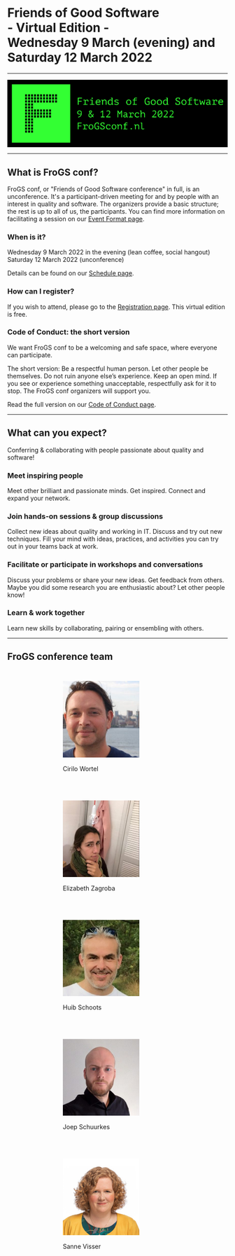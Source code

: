 <!--
.. title: FroGS conf
.. slug: index
.. date: 2021-05-14 12:45:47 UTC
.. tags: 
.. category: 
.. link: 
.. description: Friends of Good Software (FroGS) open space conference - Wednesday 9 and Saturday 12 March 2022 (virtual edition)
.. type: text
.. hidetitle: true
-->

<h1 class="align-center">Friends of Good Software<br>- Virtual Edition -<br>Wednesday 9 March (evening) and<br>Saturday 12 March 2022</h1>

---

<div style="display:flex; justify-content:center; align-items:center;">
	<img class="banner" src="/assets/images/frogsconf-banner-mar2022.png"/>
</div>

---

## What is FroGS conf?
FroGS conf, or "Friends of Good Software conference" in full, is an unconference. It's a participant-driven meeting for and by people with an interest in quality and software. The organizers provide a basic structure; the rest is up to all of us, the participants. You can find more information on facilitating a session on our [Event Format page](/event-format/#facilitating-a-session).


### When is it?

Wednesday 9 March 2022 in the evening (lean coffee, social hangout)  
Saturday 12 March 2022 (unconference)


Details can be found on our [Schedule page](link://slug/schedule).


### How can I register?

If you wish to attend, please go to the [Registration page](link://slug/register). This virtual edition is free.


### Code of Conduct: the short version

We want FroGS conf to be a welcoming and safe space, where everyone can participate.

The short version: Be a respectful human person. Let other people be themselves. Do not ruin anyone else’s experience. Keep an open mind. If you see or experience something unacceptable, respectfully ask for it to stop. The FroGS conf organizers will support you.

Read the full version on our [Code of Conduct page](link://slug/code-of-conduct).

---

## What can you expect?

Conferring & collaborating with people passionate about quality and software!

### Meet inspiring people
Meet other brilliant and passionate minds. Get inspired. Connect and expand your network. 

### Join hands-on sessions & group discussions
Collect new ideas about quality and working in IT. Discuss and try out new techniques. Fill your mind with ideas, practices, and activities you can try out in your teams back at work.

### Facilitate or participate in workshops and conversations
Discuss your problems or share your new ideas. Get feedback from others. Maybe you did some research you are enthusiastic about? Let other people know!

### Learn & work together
Learn new skills by collaborating, pairing or ensembling with others.


---


## FroGS conference team

<div style="display:flex; justify-content:center; flex-wrap:wrap;">
	<div style="width:250px; margin:25px;">
		<img class="d-block ml-auto mr-auto rounded-circle" style="width:70%" src="/assets/images/cirilo-300x300.jpeg"/>
		<p class="text-center">Cirilo Wortel
			<a href="https://twitter.com/sietstweets" target="_blank"><i class="fab fa-twitter" aria-hidden="true"></i></a>
			<a href="https://www.linkedin.com/in/cirilowortel/" target="_blank"><i class="fab fa-linkedin" aria-hidden="true"></i></a>
		</p>
	</div>
	<div style="width:250px; margin:25px;">
		<img class="d-block ml-auto mr-auto rounded-circle" style="width:70%" src="/assets/images/elizabeth-300x300.jpg"/>
		<p class="text-center">Elizabeth Zagroba
			<a href="https://twitter.com/ezagroba" target="_blank"><i class="fab fa-twitter" aria-hidden="true"></i></a>
			<a href="https://www.linkedin.com/in/ezagroba/" target="_blank"><i class="fab fa-linkedin" aria-hidden="true"></i></a>
		</p>
	</div>
	<div style="width:250px; margin:25px;">
		<img class="d-block ml-auto mr-auto rounded-circle" style="width:70%" src="/assets/images/huib5-300x298.jpg"/>
		<p class="text-center">Huib Schoots
			<a href="https://twitter.com/huibschoots" target="_blank"><i class="fab fa-twitter" aria-hidden="true"></i></a>
			<a href="https://www.linkedin.com/in/huibschoots/" target="_blank"><i class="fab fa-linkedin" aria-hidden="true"></i></a>
		</p>
	</div>
	<div style="width:250px; margin:25px;">
		<img class="d-block ml-auto mr-auto rounded-circle" style="width:70%" src="/assets/images/joep-300x300.jpeg"/>
		<p class="text-center">Joep Schuurkes
			<a href="https://twitter.com/j19sch" target="_blank"><i class="fab fa-twitter" aria-hidden="true"></i></a>
			<a href="https://www.linkedin.com/in/joepschuurkes/" target="_blank"><i class="fab fa-linkedin" aria-hidden="true"></i></a>
		</p>
	</div>
	<div style="width:250px; margin:25px;">
		<img class="d-block ml-auto mr-auto rounded-circle" style="width:70%" src="/assets/images/sanne-300x300.jpg"/>
		<p class="text-center">Sanne Visser
			<a href="https://twitter.com/simplysanne" target="_blank"><i class="fab fa-twitter" aria-hidden="true"></i></a>
			<a href="https://www.linkedin.com/in/sanne-visser-simplysanne/" target="_blank"><i class="fab fa-linkedin" aria-hidden="true"></i></a>
		</p>
	</div>
</div>
